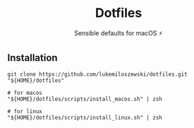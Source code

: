 <h1 align="center">Dotfiles</h1>
<p align="center">Sensible defaults for macOS ⚡️</p>

## Installation

```shell
git clone https://github.com/lukemiloszewski/dotfiles.git "${HOME}/dotfiles"

# for macos
"${HOME}/dotfiles/scripts/install_macos.sh" | zsh

# for linux
"${HOME}/dotfiles/scripts/install_linux.sh" | zsh
```
